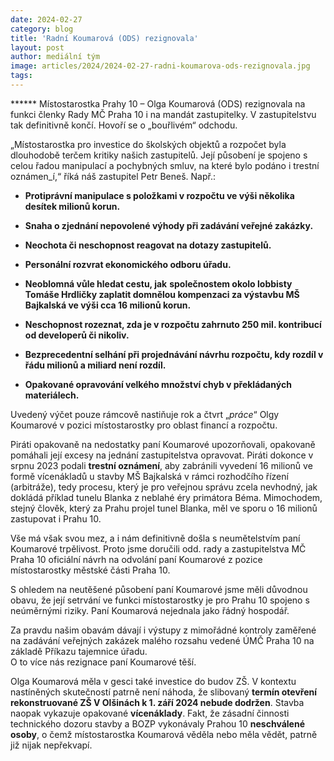 ```yaml
---
date: 2024-02-27
category: blog
title: 'Radní Koumarová (ODS) rezignovala'
layout: post
author: mediální tým
image: articles/2024/2024-02-27-radni-koumarova-ods-rezignovala.jpg
tags:
---
```


****** Místostarostka Prahy 10 – Olga Koumarová (ODS) rezignovala na funkci členky Rady MČ Praha 10 i na mandát zastupitelky. V zastupitelstvu tak definitivně končí. Hovoří se o „bouřlivém“ odchodu.

„Místostarostka pro investice do školských objektů a rozpočet byla dlouhodobě terčem kritiky našich zastupitelů. Její působení je spojeno s celou řadou manipulací a pochybných smluv, na které bylo podáno i trestní oznámen_í,“ říká náš zastupitel Petr Beneš. Např.:

-   **Protiprávní manipulace s položkami v rozpočtu ve výši několika desítek milionů korun.**

-   **Snaha o zjednání nepovolené výhody při zadávání veřejné zakázky.**

-   **Neochota či neschopnost reagovat na dotazy zastupitelů.**

-   **Personální rozvrat ekonomického odboru úřadu.**

-   **Neoblomná vůle hledat cestu, jak** **společnostem okolo lobbisty Tomáše Hrdličky zaplatit domnělou kompenzaci za výstavbu MŠ Bajkalská ve výši cca 16 milionů korun.**

-   **Neschopnost rozeznat, zda je v rozpočtu zahrnuto 250 mil. kontribucí od developerů či nikoliv.**

-   **Bezprecedentní selhání při projednávání návrhu rozpočtu, kdy rozdíl v řádu milionů a miliard není rozdíl.**

-   **Opakované opravování velkého množství chyb v překládaných materiálech.**

  
Uvedený výčet pouze rámcově nastiňuje rok a čtvrt „_práce_“ Olgy Koumarové v pozici místostarostky pro oblast financí a rozpočtu.

Piráti opakovaně na nedostatky paní Koumarové upozorňovali, opakovaně pomáhali její excesy na jednání zastupitelstva opravovat. Piráti dokonce v srpnu 2023 podali  **trestní oznámení**, aby zabránili vyvedení 16 milionů ve formě vícenákladů u stavby MŠ Bajkalská v rámci rozhodčího řízení (arbitráže), tedy procesu, který je pro veřejnou správu zcela nevhodný, jak dokládá příklad tunelu Blanka z neblahé éry primátora Béma. Mimochodem, stejný člověk, který za Prahu projel tunel Blanka, měl ve sporu o 16 milionů zastupovat i Prahu 10.

Vše má však svou mez, a i nám definitivně došla s neumětelstvím paní Koumarové trpělivost. Proto jsme doručili odd. rady a zastupitelstva MČ Praha 10 oficiální návrh na odvolání paní Koumarové z pozice místostarostky městské části Praha 10.

S ohledem na neutěšené působení paní Koumarové jsme měli důvodnou obavu, že její setrvání ve funkci místostarostky je pro Prahu 10 spojeno s neúměrnými riziky. Paní Koumarová nejednala jako řádný hospodář.

Za pravdu našim obavám dávají i výstupy z mimořádné kontroly zaměřené na zadávání veřejných zakázek malého rozsahu vedené ÚMČ Praha 10 na základě Příkazu tajemnice úřadu.  
O to více nás rezignace paní Koumarové těší.

Olga Koumarová měla v gesci také investice do budov ZŠ. V kontextu nastíněných skutečností patrně není náhoda, že slibovaný **termín otevření rekonstruované ZŠ V Olšinách k 1. září 2024 nebude dodržen**. Stavba naopak vykazuje opakované  **vícenáklady**. Fakt, že zásadní činnosti technického dozoru stavby a BOZP vykonávaly Prahou 10  **neschválené osoby**, o čemž místostarostka Koumarová věděla nebo měla vědět, patrně již nijak nepřekvapí.
